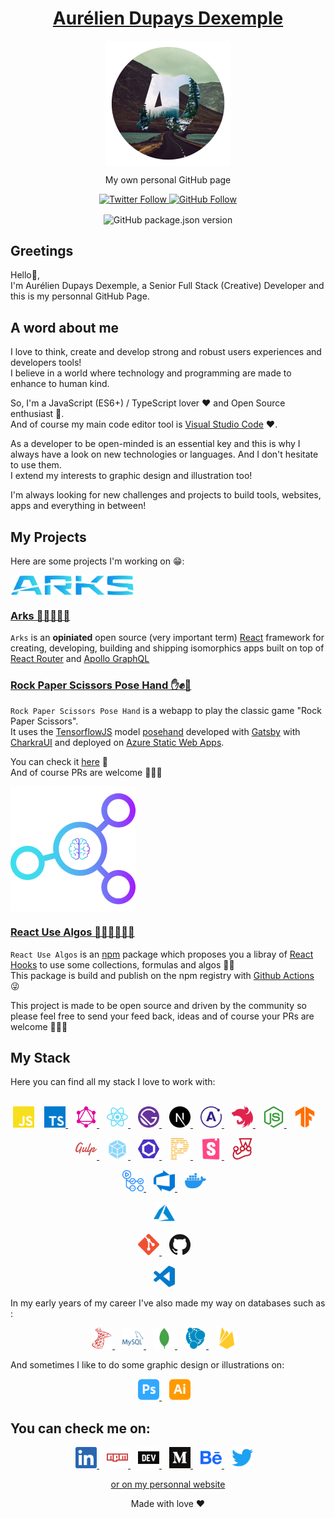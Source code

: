 <h1 align="center">
  <a href="https://aureliendupaysdexemple.com/" target="blank" alt="Website - Aurélien Dupays Dexemple">Aurélien Dupays Dexemple</a>
</h1>

<p align="center">
  <img width="200" align="center" src="https://raw.githubusercontent.com/SugarDarius/sugardarius/master/medias/img/logo.png" />
</p>

<p align="center" style="margin-bottom: 4px">
  My own personal GitHub page
</p>

<p align="center">
  <a href="https://twitter.com/azeldvin">  
    <img alt="Twitter Follow" src="https://img.shields.io/twitter/follow/azeldvin?style=social">
    <img alt="GitHub Follow" src="https://img.shields.io/github/followers/SugarDarius?style=social">
  </a>
</p>

<p align="center">
  <img align="center" alt="GitHub package.json version" src="https://img.shields.io/github/package-json/v/SugarDarius/sugardarius">
</p>

## Greetings
Hello👋,<br />
I'm Aurélien Dupays Dexemple, a Senior Full Stack (Creative) Developer and this is my personnal GitHub Page.

## A word about me
I love to think, create and develop strong and robust users experiences and developers tools!<br />
I believe in a world where technology and programming are made to enhance to human kind.

So, I'm a JavaScript (ES6+) / TypeScript lover ❤ and Open Source enthusiast 🤗.<br />
And of course my main code editor tool is [Visual Studio Code](https://code.visualstudio.com/) ❤.

As a developer to be open-minded is an essential key and this is why I always have a look on new technologies or languages. And I don't hesitate to use them.<br />
I extend my interests to graphic design and illustration too!

I'm always looking for new challenges and projects to build tools, websites, apps and everything in between!

## My Projects
Here are some projects I'm working on 😁:

<p>
  <a href="https://github.com/SugarDarius/arks">
    <img width="200" align="center" src="https://raw.githubusercontent.com/SugarDarius/arks/master/medias/img/arks-logo.png" />
  </a>
</p>

### [Arks 🙌🏻🤝👌🏻](https://github.com/SugarDarius/arks)
`Arks` is an **opiniated** open source (very important term) [React](https://reactjs.org/) framework for creating, developing, building and shipping isomorphics apps built on top of [React Router](https://reacttraining.com/react-router/web/guides/quick-start) and [Apollo GraphQL](https://www.apollographql.com/)

### [Rock Paper Scissors Pose Hand ✋✊🤞](https://github.com/SugarDarius/rock-paper-scissors-pose-hand)
`Rock Paper Scissors Pose Hand` is a webapp to play the classic game "Rock Paper Scissors".<br />
It uses the [TensorflowJS](https://www.tensorflow.org/js) model [posehand](https://github.com/tensorflow/tfjs-models/tree/master/handpose) developed with [Gatsby](https://www.gatsbyjs.org/) with [CharkraUI](https://chakra-ui.com/) and deployed on [Azure Static Web Apps](https://azure.microsoft.com/en-us/services/app-service/static/).

You can check it [here](https://polite-coast-0d9ed1703.azurestaticapps.net/) 🙏<br />
And of course PRs are welcome 🙏🏻🤗

<p>
  <a href="https://github.com/SugarDarius/react-use-algos">
    <img width="200" align="center" src="https://raw.githubusercontent.com/SugarDarius/react-use-algos/master/medias/img/logo.png" />
  </a>
</p>

### [React Use Algos 💪🏻💪🏻💪🏻](https://github.com/SugarDarius/react-use-algos)
`React Use Algos` is an [npm](https://www.npmjs.com/) package which proposes you a libray of [React Hooks](https://reactjs.org/docs/hooks-intro.html) to use some collections, formulas and algos 💪🏻<br />
This package is build and publish on the npm registry with [Github Actions](https://github.com/features/actions) 😜

This project is made to be open source and driven by the community so please feel free to send your feed back, ideas and of course your PRs are welcome 🙏🏻🤗

## My Stack
Here you can find all my stack I love to work with: <br />
<br />

<p align="center">
  <img
      src="https://raw.githubusercontent.com/SugarDarius/sugardarius/master/medias/img/javascript.svg"
      alt="JavaScript" 
      height="34" 
      width="34"
      style="margin-right: 12px"
    />
  <a href="https://www.typescriptlang.org/index.html" target="blank" style="margin-right: 12px">
    <img
      src="https://raw.githubusercontent.com/SugarDarius/sugardarius/master/medias/img/typescript.svg"
      alt="TypeScript" 
      height="34" 
      width="34" 
    />
  </a>
  <a href="https://graphql.org/" target="blank" style="margin-right: 12px">
    <img
      src="https://raw.githubusercontent.com/SugarDarius/sugardarius/master/medias/img/graphql.svg"
      alt="GraphQL" 
      height="34" 
      width="34" 
    />
  </a>
  <a href="https://reactjs.org/" target="blank" style="margin-right: 12px">
    <img
      src="https://raw.githubusercontent.com/SugarDarius/sugardarius/master/medias/img/react.svg"
      alt="React" 
      height="34" 
      width="34" 
    />
  </a>
  <a href="https://www.gatsbyjs.org/" target="blank" style="margin-right: 12px">
    <img
      src="https://raw.githubusercontent.com/SugarDarius/sugardarius/master/medias/img/gatsby.svg"
      alt="Gatsby" 
      height="34" 
      width="34" 
    />
  </a>
  <a href="https://nextjs.org/" target="blank" style="margin-right: 12px">
    <img
      src="https://raw.githubusercontent.com/SugarDarius/sugardarius/master/medias/img/next-dot-js.svg"
      alt="NextJS" 
      height="34" 
      width="34" 
    />
  </a>
  <a href="https://www.apollographql.com/" target="blank" style="margin-right: 12px">
    <img
      src="https://raw.githubusercontent.com/SugarDarius/sugardarius/master/medias/img/apollographql.svg"
      alt="Apollo GraphQL" 
      height="34" 
      width="34" 
    />
  </a>
  <a href="https://nestjs.com/" target="blank" style="margin-right: 12px">
    <img
      src="https://raw.githubusercontent.com/SugarDarius/sugardarius/master/medias/img/nestjs.svg"
      alt="NestJS" 
      height="34" 
      width="34" 
    />
  </a>
  <a href="https://nodejs.org/en/" target="blank" style="margin-right: 12px">
    <img
      src="https://raw.githubusercontent.com/SugarDarius/sugardarius/master/medias/img/node-dot-js.svg"
      alt="Node.JS" 
      height="34" 
      width="34" 
    />
  </a>
  <a href="https://www.tensorflow.org/js" target="blank" style="margin-right: 12px">
    <img
      src="https://raw.githubusercontent.com/SugarDarius/sugardarius/master/medias/img/tensorflow.svg"
      alt="TensorFlow" 
      height="34" 
      width="34" 
    />
  </a>
</p>
<p align="center">
  <a href="https://gulpjs.com/" target="blank" style="margin-right: 12px">
    <img
      src="https://raw.githubusercontent.com/SugarDarius/sugardarius/master/medias/img/gulp.svg"
      alt="Gulp" 
      height="34" 
      width="34" 
    />
  </a>
  <a href="https://webpack.js.org/" target="blank" style="margin-right: 12px">
    <img
      src="https://raw.githubusercontent.com/SugarDarius/sugardarius/master/medias/img/webpack.svg"
      alt="Webpack" 
      height="34" 
      width="34" 
    />
  </a>
  <a href="https://eslint.org/" target="blank" style="margin-right: 12px">
    <img
      src="https://raw.githubusercontent.com/SugarDarius/sugardarius/master/medias/img/eslint.svg"
      alt="ESLint" 
      height="34" 
      width="34" 
    />
  </a>
  <a href="https://prettier.io/" target="blank" style="margin-right: 12px">
    <img
      src="https://raw.githubusercontent.com/SugarDarius/sugardarius/master/medias/img/prettier.svg"
      alt="Prettier" 
      height="34" 
      width="34" 
    />
  </a>
  <a href="https://storybook.js.org/" target="blank" style="margin-right: 12px">
    <img
      src="https://raw.githubusercontent.com/SugarDarius/sugardarius/master/medias/img/storybook.svg"
      alt="Storybook" 
      height="34" 
      width="34" 
    />
  </a>
  <a href="https://jestjs.io/" target="blank" style="margin-right: 12px">
    <img
      src="https://raw.githubusercontent.com/SugarDarius/sugardarius/master/medias/img/jest.svg"
      alt="Jest" 
      height="34" 
      width="34" 
    />
  </a>
</p>
<p align="center">
  <a href="https://github.com/features/actions" target="blank" style="margin-right: 12px">
    <img
      src="https://raw.githubusercontent.com/SugarDarius/sugardarius/master/medias/img/githubactions.svg"
      alt="Github Actions" 
      height="34" 
      width="34" 
    />
  </a>
  <a href="https://azure.microsoft.com/en-us/services/devops/" target="blank" style="margin-right: 12px">
    <img
      src="https://raw.githubusercontent.com/SugarDarius/sugardarius/master/medias/img/azuredevops.svg"
      alt="Azure DevOps" 
      height="34" 
      width="34" 
    />
  </a>
  <a href="https://www.docker.com/" target="blank" style="margin-right: 12px">
    <img
      src="https://raw.githubusercontent.com/SugarDarius/sugardarius/master/medias/img/docker.svg"
      alt="Docker" 
      height="34" 
      width="34" 
    />
  </a>
</p>
<p align="center">
  <a href="https://azure.microsoft.com/en-us/" target="blank" style="margin-right: 12px">
    <img
      src="https://raw.githubusercontent.com/SugarDarius/sugardarius/master/medias/img/microsoftazure.svg"
      alt="Microsoft Azure" 
      height="34" 
      width="34" 
    />
  </a>
</p>
<p align="center">
  <a href="https://git-scm.com/" target="blank" style="margin-right: 12px">
    <img
      src="https://raw.githubusercontent.com/SugarDarius/sugardarius/master/medias/img/git.svg"
      alt="git" 
      height="34" 
      width="34" 
    />
  </a>
  <a href="https://github.com/" target="blank" style="margin-right: 12px">
    <img
      src="https://raw.githubusercontent.com/SugarDarius/sugardarius/master/medias/img/github.svg"
      alt="GitHub" 
      height="34" 
      width="34" 
    />
  </a>
</p>
<p align="center">
  <a href="https://code.visualstudio.com/" target="blank" style="margin-right: 12px">
    <img
      src="https://raw.githubusercontent.com/SugarDarius/sugardarius/master/medias/img/visualstudiocode.svg"
      alt="Visual Studio Code" 
      height="34" 
      width="34" 
    />
  </a>
</p>

In my early years of my career I've also made my way on databases such as :
<p align="center">
  <a href="https://www.microsoft.com/en-us/sql-server" target="blank" style="margin-right: 12px">
    <img
      src="https://raw.githubusercontent.com/SugarDarius/sugardarius/master/medias/img/microsoftsqlserver.svg"
      alt="Microsoft SQL Server" 
      height="34" 
      width="34" 
    />
  </a>
  <a href="https://www.mysql.com/" target="blank" style="margin-right: 12px">
    <img
      src="https://raw.githubusercontent.com/SugarDarius/sugardarius/master/medias/img/mysql.svg"
      alt="MySQL" 
      height="34" 
      width="34" 
    />
  </a>
  <a href="https://www.mongodb.com/" target="blank" style="margin-right: 12px">
    <img
      src="https://raw.githubusercontent.com/SugarDarius/sugardarius/master/medias/img/mongodb.svg"
      alt="MongoDB" 
      height="34" 
      width="34" 
    />
  </a>
  <a href="https://neo4j.com/" target="blank" style="margin-right: 12px">
    <img
      src="https://raw.githubusercontent.com/SugarDarius/sugardarius/master/medias/img/neo4j.svg"
      alt="Neo4j" 
      height="34" 
      width="34" 
    />
  </a>
  <a href="https://firebase.google.com/" target="blank" style="margin-right: 12px">
    <img
      src="https://raw.githubusercontent.com/SugarDarius/sugardarius/master/medias/img/firebase.svg"
      alt="Firebase" 
      height="34" 
      width="34" 
    />
  </a>
</p>

And sometimes I like to do some graphic design or illustrations on:
<p align="center">
  <a href="https://www.adobe.com/products/photoshop.html" target="blank" style="margin-right: 12px">
    <img
      src="https://raw.githubusercontent.com/SugarDarius/sugardarius/master/medias/img/adobephotoshop.svg"
      alt="Adobe Photoshop" 
      height="34" 
      width="34" 
    />
  </a>
  <a href="https://www.adobe.com/products/illustrator.html" target="blank" style="margin-right: 12px">
    <img
      src="https://raw.githubusercontent.com/SugarDarius/sugardarius/master/medias/img/adobeillustrator.svg"
      alt="Adobe Illustrator" 
      height="34" 
      width="34" 
    />
  </a>
</p>

## You can check me on:
<p align="center" style="margin-bottom: 4px">
  <a href="https://www.linkedin.com/in/aureliendupaysdexemple/" target="blank" style="margin-right: 12px">
    <img
      src="https://raw.githubusercontent.com/SugarDarius/sugardarius/master/medias/img/linkedin.svg"
      alt="LinkedIn - Aurélien Dupays Dexemple" 
      height="34" 
      width="34" 
    />
  </a>
  <a href="https://www.npmjs.com/~sugardarius" target="blank" style="margin-right: 12px">
    <img
      src="https://raw.githubusercontent.com/SugarDarius/sugardarius/master/medias/img/npm.svg"
      alt="NPM - Aurélien Dupays Dexemple"
      height="34"
      width="34"
    />
  </a>
  <a href="https://dev.to/azeldvin/" target="blank" style="margin-right: 12px">
    <img
      src="https://raw.githubusercontent.com/SugarDarius/sugardarius/master/medias/img/dev-dot-to.svg"
      alt="DEV - Aurélien Dupays Dexemple"
      height="34"
      width="34"
    />
  </a>
  <a href="https://medium.com/@aureliendupdex" target="blank" style="margin-right: 12px">
    <img
      src="https://raw.githubusercontent.com/SugarDarius/sugardarius/master/medias/img/medium.svg"
      alt="Medium - Aurélien Dupays Dexemple"
      height="34"
      width="34"
    />
  </a>
  <a href="https://www.behance.net/dupaysaurec9ea" target="blank" style="margin-right: 12px">
    <img
      src="https://raw.githubusercontent.com/SugarDarius/sugardarius/master/medias/img/behance.svg"
      alt="Behance - Aurélien Dupays Dexemple"
      height="34"
      width="34"
    />
  </a>
  <a href="https://twitter.com/azeldvin" target="blank" style="margin-right: 12px">
    <img
      src="https://raw.githubusercontent.com/SugarDarius/sugardarius/master/medias/img/twitter.svg"
      alt="Twitter - Aurélien Dupays Dexemple"
      height="34"
      width="34"
    />
  </a>
</p>
<p align="center">
  <a href="https://aureliendupaysdexemple.com/" target="blank" alt="Website - Aurélien Dupays Dexemple">or on my personnal website</a>
</p>

<p align="center">
  Made with love ❤
</p>